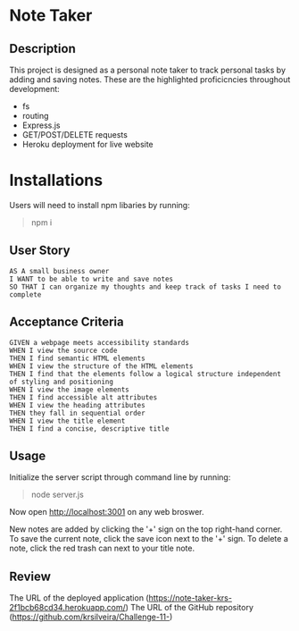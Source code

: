 # Note Taker

## Description
This project is designed as a personal note taker to track personal tasks by adding and saving notes. These are the highlighted proficicncies throughout development:
* fs
* routing
* Express.js
* GET/POST/DELETE requests
* Heroku deployment for live website


# Installations
Users will need to install npm libaries by running: 
> npm i

## User Story
```
AS A small business owner
I WANT to be able to write and save notes
SO THAT I can organize my thoughts and keep track of tasks I need to complete
```

## Acceptance Criteria
```
GIVEN a webpage meets accessibility standards
WHEN I view the source code
THEN I find semantic HTML elements
WHEN I view the structure of the HTML elements
THEN I find that the elements follow a logical structure independent of styling and positioning
WHEN I view the image elements
THEN I find accessible alt attributes
WHEN I view the heading attributes
THEN they fall in sequential order
WHEN I view the title element
THEN I find a concise, descriptive title
```

## Usage
Initialize the server script through command line by running:
>node server.js

Now open <http://localhost:3001> on any web broswer.

New notes are added by clicking the '+' sign on the top right-hand corner. To save the current note, click the save icon next to the '+' sign. To delete a note, click the red trash can next to your title note.


## Review
The URL of the deployed application (https://note-taker-krs-2f1bcb68cd34.herokuapp.com/)
The URL of the GitHub repository (https://github.com/krsilveira/Challenge-11-)